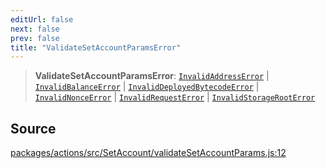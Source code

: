 ```yaml
---
editUrl: false
next: false
prev: false
title: "ValidateSetAccountParamsError"
---
```


> **ValidateSetAccountParamsError**: [`InvalidAddressError`](/reference/tevm/errors/classes/invalidaddresserror/) \| [`InvalidBalanceError`](/reference/tevm/errors/classes/invalidbalanceerror/) \| [`InvalidDeployedBytecodeError`](/reference/tevm/errors/classes/invaliddeployedbytecodeerror/) \| [`InvalidNonceError`](/reference/tevm/errors/classes/invalidnonceerror/) \| [`InvalidRequestError`](/reference/tevm/errors/classes/invalidrequesterror/) \| [`InvalidStorageRootError`](/reference/tevm/errors/classes/invalidstoragerooterror/)

## Source

[packages/actions/src/SetAccount/validateSetAccountParams.js:12](https://github.com/evmts/tevm-monorepo/blob/main/packages/actions/src/SetAccount/validateSetAccountParams.js#L12)
